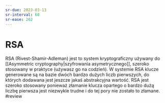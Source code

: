 ```yaml
---
sr-due: 2023-03-13
sr-interval: 60
sr-ease: 262
---
```


# RSA
RSA (Rivest-Shamir-Adleman) jest to system kryptograficzny używany do [[Asymmetric cryptography|szyfrowania asymetrycznego]], szeroko stosowany w praktyce (używasz go na codzień).
W systemie RSA klucze generowane są na bazie dwóch bardzo dużych liczb pierwszych, do których dodawana jest jeszcze jakaś abstrakcyjna wartość. RSA jest szeroko stosowany ponieważ złamanie klucza opartego o bardzo dużą liczbę pierwsza jest niezwykle trudne i do tej pory nie zostało to złamane. 
#review
